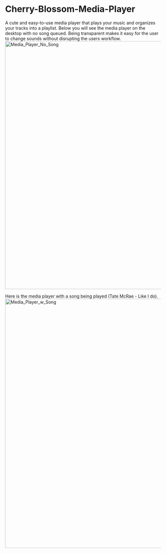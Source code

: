 # Cherry-Blossom-Media-Player
A cute and easy-to-use media player that plays your music and organizes your tracks into a playlist.
Below you will see the media player on the desktop with no song queued. Being transparent makes it easy for the user to change sounds without disrupting the users workflow.
<img width="680" height="803" alt="Media_Player_No_Song" src="https://github.com/user-attachments/assets/4ccf6e15-ed1a-402e-bf8c-06af5b1aa0d6" />

Here is the media player with a song being played (Tate McRae - Like I do). 
<img width="680" height="807" alt="Media_Player_w_Song" src="https://github.com/user-attachments/assets/2f1fa441-49b1-444b-9e81-252c744a4011" />
